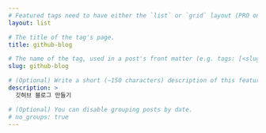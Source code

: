 ```yaml
---
# Featured tags need to have either the `list` or `grid` layout (PRO only).
layout: list

# The title of the tag's page.
title: github-blog

# The name of the tag, used in a post's front matter (e.g. tags: [<slug>]).
slug: github-blog

# (Optional) Write a short (~150 characters) description of this featured tag.
description: >
  깃허브 블로그 만들기

# (Optional) You can disable grouping posts by date.
# no_groups: true
---
```

